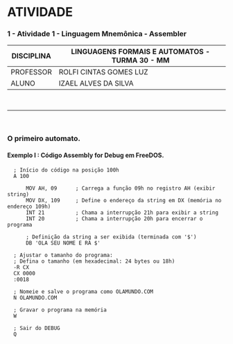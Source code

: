 # ATIVIDADE

### 1 - Atividade 1 - Linguagem Mnemônica - Assembler

| DISCIPLINA  | LINGUAGENS FORMAIS E AUTOMATOS - TURMA 30 - MM  |
|-------------|-------------------------------------------------|
| PROFESSOR   | ROLFI CINTAS GOMES LUZ                          |
| ALUNO       | IZAEL ALVES DA SILVA                            |

<br>

---

<br>

### O primeiro automato.
#### Exemplo I : Código Assembly for Debug em FreeDOS.

```assembly
  ; Início do código na posição 100h
  A 100

      MOV AH, 09      ; Carrega a função 09h no registro AH (exibir string)
      MOV DX, 109     ; Define o endereço da string em DX (memória no endereço 109h)
      INT 21          ; Chama a interrupção 21h para exibir a string
      INT 20          ; Chama a interrupção 20h para encerrar o programa

      ; Definição da string a ser exibida (terminada com '$')
      DB 'OLA SEU NOME E RA $'

  ; Ajustar o tamanho do programa:
  ; Defina o tamanho (em hexadecimal: 24 bytes ou 18h)
  -R CX
  CX 0000
  :0018

  ; Nomeie e salve o programa como OLAMUNDO.COM
  N OLAMUNDO.COM

  ; Gravar o programa na memória
  W

  ; Sair do DEBUG
  Q
```